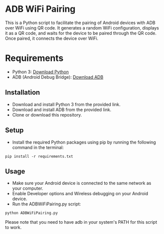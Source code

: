 # ADB WiFi Pairing
This is a Python script to facilitate the pairing of Android devices with ADB over WiFi using QR code. It generates a random WiFi configuration, displays it as a QR code, and waits for the device to be paired through the QR code. Once paired, it connects the device over WiFi.

# Requirements
- Python 3: [Download Python](https://www.python.org/downloads/)
- ADB (Android Debug Bridge): [Download ADB](https://developer.android.com/tools/releases/platform-tools)

## Installation
- Download and install Python 3 from the provided link.
- Download and install ADB from the provided link.
- Clone or download this repository.

## Setup
- Install the required Python packages using pip by running the following command in the terminal:
```shell
pip install -r requirements.txt
```

## Usage
- Make sure your Android device is connected to the same network as your computer.
- Enable Developer options and Wireless debugging on your Android device.
- Run the ADBWiFiPairing.py script:
```shell
python ADBWiFiPairing.py
```

Please note that you need to have adb in your system's PATH for this script to work.
